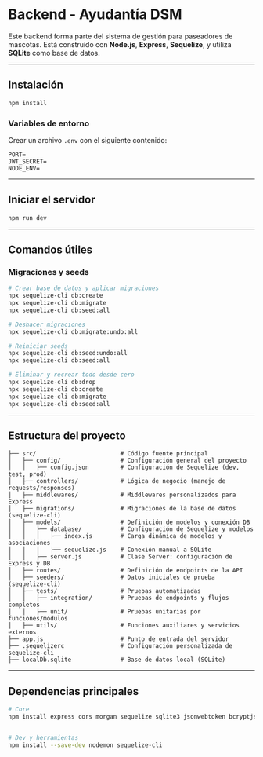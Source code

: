 
# Backend - Ayudantía DSM

Este backend forma parte del sistema de gestión para paseadores de mascotas. Está construido con **Node.js**, **Express**, **Sequelize**, y utiliza **SQLite** como base de datos.

---

## Instalación

```bash
npm install
```

### Variables de entorno

Crear un archivo `.env` con el siguiente contenido:

```env
PORT=
JWT_SECRET=
NODE_ENV=
```

---

## Iniciar el servidor

```bash
npm run dev
```

---

## Comandos útiles

### Migraciones y seeds

```bash
# Crear base de datos y aplicar migraciones
npx sequelize-cli db:create
npx sequelize-cli db:migrate
npx sequelize-cli db:seed:all

# Deshacer migraciones
npx sequelize-cli db:migrate:undo:all

# Reiniciar seeds
npx sequelize-cli db:seed:undo:all
npx sequelize-cli db:seed:all

# Eliminar y recrear todo desde cero
npx sequelize-cli db:drop
npx sequelize-cli db:create
npx sequelize-cli db:migrate
npx sequelize-cli db:seed:all
```

---

## Estructura del proyecto

```
├── src/                        # Código fuente principal
│   ├── config/                 # Configuración general del proyecto
│   │   ├── config.json         # Configuración de Sequelize (dev, test, prod)
│   ├── controllers/            # Lógica de negocio (manejo de requests/responses)
│   ├── middlewares/            # Middlewares personalizados para Express
│   ├── migrations/             # Migraciones de la base de datos (sequelize-cli)
│   ├── models/                 # Definición de modelos y conexión DB
│   │   ├── database/           # Configuración de Sequelize y modelos
│   │   │   ├── index.js        # Carga dinámica de modelos y asociaciones
│   │   │   ├── sequelize.js    # Conexión manual a SQLite
│   │   ├── server.js           # Clase Server: configuración de Express y DB
│   ├── routes/                 # Definición de endpoints de la API
│   ├── seeders/                # Datos iniciales de prueba (sequelize-cli)
│   ├── tests/                  # Pruebas automatizadas
│   │   ├── integration/        # Pruebas de endpoints y flujos completos
│   │   ├── unit/               # Pruebas unitarias por funciones/módulos
│   ├── utils/                  # Funciones auxiliares y servicios externos
├── app.js                      # Punto de entrada del servidor
├── .sequelizerc                # Configuración personalizada de sequelize-cli
├── localDb.sqlite              # Base de datos local (SQLite)

```

---

## Dependencias principales

```bash
# Core
npm install express cors morgan sequelize sqlite3 jsonwebtoken bcryptjs multer dotenv


# Dev y herramientas
npm install --save-dev nodemon sequelize-cli
